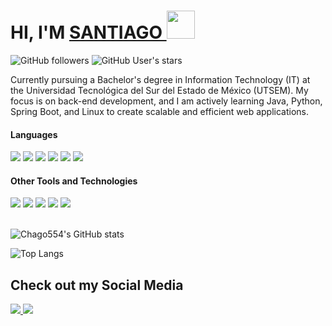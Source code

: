 <h1>HI, I'M <a href= "https://www.instagram.com/_santiago_laureano/"> SANTIAGO </a><img src="https://media.giphy.com/media/hvRJCLFzcasrR4ia7z/giphy.gif" width="45px"> </h1>

<img alt="GitHub followers" src="https://img.shields.io/github/followers/chago554">
<img alt="GitHub User's stars" src="https://img.shields.io/github/stars/chago554">

Currently pursuing a Bachelor's degree in Information Technology (IT) at the Universidad Tecnológica del Sur del Estado de México (UTSEM). My focus is on back-end development, and I am actively learning Java, Python, Spring Boot, and Linux to create scalable and efficient web applications.

<h4> Languages </h4>
<span> 
  <img src="https://img.shields.io/badge/JAva-FF632A?style=for-the-badge&logo=java&logoColor=orange">    
  <img src="https://img.shields.io/badge/python-FCB900?style=for-the-badge&logo=python&logoColor=black"> 
  <img src="https://img.shields.io/badge/Spring Boot-00A41B?style=for-the-badge&logo=springboot3&logoColor=white">
  <img src= "https://img.shields.io/badge/-Arduino-00979D?style=for-the-badge&logo=Arduino&logoColor=white">
  <img src="https://img.shields.io/badge/HTML5-DF5616?style=for-the-badge&logo=html5&logoColor=white">
  <img src="https://img.shields.io/badge/CSS3-004ABA?style=for-the-badge&logo=css3&logoColor=white">
 </span><br>


<h4> Other Tools and Technologies </h4>
<span>
  <img src="https://img.shields.io/badge/Git-F05032?style=for-the-badge&logo=git&logoColor=white">
  <img src="https://img.shields.io/badge/Notion-%23000000.svg?style=for-the-badge&logo=notion&logoColor=white">
  <img src="https://img.shields.io/badge/Ubuntu-FF5100?style=for-the-badge&logo=ubuntu&logoColor=white">
  <img src="https://img.shields.io/badge/MySQL-00000F?style=for-the-badge&logo=mysql&logoColor=white">
  <img src="https://img.shields.io/badge/Boostrap-5400B3?style=for-the-badge&logo=boostrap&logoColor=white">
</span><br><br>
 


![Chago554's GitHub stats](https://github-readme-stats.vercel.app/api?username=chago554&show_icons=true&theme=highcontrast)<br>

![Top Langs](https://github-readme-stats.vercel.app/api/top-langs/?username=chago554&layout=compact)




</span>

## Check out my Social Media

<a href= "https://www.instagram.com/_santiago_laureano/">
    <img src="https://img.shields.io/badge/Instagram-%23E4405F.svg?style=for-the-badge&logo=Instagram&logoColor=white">
</a>
<a href="santiagojesuslaureano369@gmail.com" >
  <img src="https://img.shields.io/badge/Gmail-%23FF0000.svg?style=for-the-badge&logo=gmail&logoColor=white">
</a>

